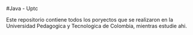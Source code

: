 #Java - Uptc

Este repositorio contiene todos los poryectos que se realizaron en la Universidad Pedagogica y Tecnologica de Colombia, mientras estudie ahi.
